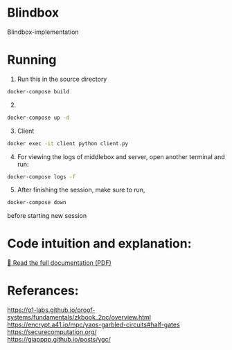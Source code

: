 # Blindbox
Blindbox-implementation


# Running
1) Run this in the source directory  
```bash
docker-compose build
```
2) 
```bash
docker-compose up -d
```

3) Client 
```bash
docker exec -it client python client.py
```

4) For viewing the logs of middlebox and server, open another terminal and run:
```bash
docker-compose logs -f
```

5) After finishing the session, make sure to run, 
```bash
docker-compose down
```
before starting new session

# Code intuition and explanation:

[📄 Read the full documentation (PDF)](Blindbox.pdf)

# Referances:
https://o1-labs.github.io/proof-systems/fundamentals/zkbook_2pc/overview.html  
https://encrypt.a41.io/mpc/yaos-garbled-circuits#half-gates  
https://securecomputation.org/  
https://giapppp.github.io/posts/ygc/  
